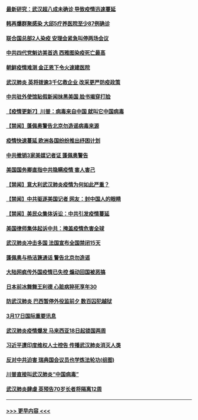 #### [最新研究：武汉超八成未确诊 导致疫情迅速蔓延](../pages/prog202/a102802178.md?t=03181602) 
#### [韩再爆群聚感染 大邱5疗养医院至少87例确诊](../pages/prog202/a102802065.md?t=03181602) 
#### [联合国总部2人染疫 安理会紧急叫停两场会议](../pages/prog202/a102802101.md?t=03181602) 
#### [中共四代党魁访美首选 西雅图染疫死亡最高](../pages/prog202/a102802001.md?t=03181602) 
#### [朝鲜疫情难测 金正恩下令火速建医院](../pages/prog202/a102802030.md?t=03181602) 
#### [武汉肺炎 英将拨逾3千亿救企业 改采更严防疫政策](../pages/prog202/a102802014.md?t=03181602) 
#### [中共驻外使馆贴假新闻抹黑美国 脸书揭穿打脸](../pages/prog202/a102801817.md?t=03181602) 
#### [【疫情更新7】川普：病毒来自中国 就叫它中国病毒](../pages/prog202/a102801131.md?t=03181602) 
#### [【禁闻】蓬佩奥警告北京勿造谣病毒来源](../pages/prog202/a102801905.md?t=03181602) 
#### [疫情快速蔓延 欧洲各国纷纷推出纾困计划](../pages/prog202/a102801885.md?t=03181602) 
#### [中共撤销3家美媒记者证 蓬佩奥警告](../pages/prog202/a102801872.md?t=03181602) 
#### [美国国务卿直指中共隐瞒疫情 害人害己](../pages/prog202/a102801874.md?t=03181602) 
#### [【禁闻】意大利武汉肺炎疫情为何如此严重？](../pages/prog202/a102801822.md?t=03181602) 
#### [【禁闻】中共驱逐美国记者 网友：封中国人的眼睛](../pages/prog202/a102801807.md?t=03181602) 
#### [【禁闻】美民众集体诉讼：中共引发疫情蔓延](../pages/prog202/a102801799.md?t=03181602) 
#### [美国律师集体起诉中共：掩盖疫情危害全球](../pages/prog202/a102801671.md?t=03181602) 
#### [武汉肺炎冲击多国 法国宣布全国禁闭15天](../pages/prog202/a102801654.md?t=03181602) 
#### [蓬佩奥与杨洁篪通话 警告北京勿造谣](../pages/prog202/a102801646.md?t=03181602) 
#### [大陆网疯传外国疫情已失控 煽动回国被恶搞](../pages/prog202/a102801480.md?t=03181602) 
#### [日本前冰舞舞王利德 心脏病猝死享年30](../pages/prog202/a102801444.md?t=03181602) 
#### [防武汉肺炎 巴西暂停外役监前夕 数百囚犯越狱](../pages/prog202/a102801374.md?t=03181602) 
#### [3月17日国际重要讯息](../pages/prog202/a102801383.md?t=03181602) 
#### [武汉肺炎疫情爆发 马来西亚18日起锁国两周](../pages/prog202/a102801262.md?t=03181602) 
#### [习近平遭印度维权人士控告 传播武汉肺炎消灭人类](../pages/prog202/a102801343.md?t=03181602) 
#### [反对中共迫害 瑞典国会议员也学炼法轮功(组图)](../pages/prog202/a102801315.md?t=03181602) 
#### [川普直接叫武汉肺炎“中国病毒”](../pages/prog202/a102801246.md?t=03181602) 
#### [武汉肺炎肆虐 英预告70岁长者将隔离12周](../pages/prog202/a102800747.md?t=03181602) 

----
#### [ >>> 更早内容 <<< ](../indexes/prog202-earlier.md)
